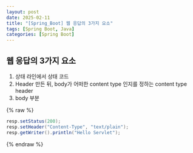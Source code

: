 ```yaml
---
layout: post
date: 2025-02-11
title: "[Spring_Boot] 웹 응답의 3가지 요소"
tags: [Spring Boot, Java]
categories: [Spring Boot]
---
```



## 웹 응답의 3가지 요소

1. 상태 라인에서 상태 코드
2. Header 만든 뒤, body가 어떠한 content type 인지를 정하는 content type header
3. body 부분


{% raw %}
```java
resp.setStatus(200);
resp.setHeader("Content-Type", "text/plain");
resp.getWriter().println("Hello Servlet");
```
{% endraw %}



